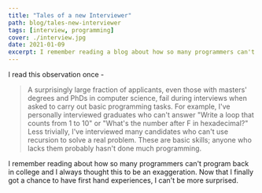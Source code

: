```yaml
---
title: "Tales of a new Interviewer"
path: blog/tales-new-interviewer
tags: [interview, programming]
cover: ./interview.jpg
date: 2021-01-09
excerpt: I remember reading a blog about how so many programmers can't program back in uni and I always believed this to be an exaggeration. Now that I finally got a chance to have first hand experiences, I can't be more surprised.
---
```

I read this observation once - 
> A surprisingly large fraction of applicants, even those with masters' degrees and PhDs in computer science, fail during interviews when asked to carry out basic programming tasks. For example, I've personally interviewed graduates who can't answer "Write a loop that counts from 1 to 10" or "What's the number after F in hexadecimal?" Less trivially, I've interviewed many candidates who can't use recursion to solve a real problem. These are basic skills; anyone who lacks them probably hasn't done much programming. 

I remember reading about how so many programmers can't program back in college and I always thought this to be an exaggeration. Now that I finally got a chance to 
have first hand experiences, I can't be more surprised.